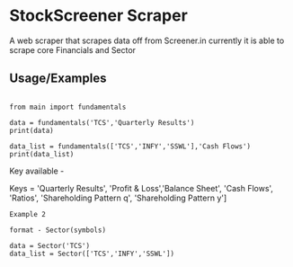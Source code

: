 
# StockScreener Scraper

A web scraper that scrapes data off from Screener.in
currently it is able to scrape core Financials and Sector





## Usage/Examples

```

from main import fundamentals

data = fundamentals('TCS','Quarterly Results')
print(data)

data_list = fundamentals(['TCS','INFY','SSWL'],'Cash Flows')
print(data_list)
```
Key available - 

Keys = 'Quarterly Results', 'Profit & Loss','Balance Sheet', 
            'Cash Flows', 'Ratios', 'Shareholding Pattern q', 
            'Shareholding Pattern y']





    Example 2

```
format - Sector(symbols)

data = Sector('TCS')
data_list = Sector(['TCS','INFY','SSWL'])